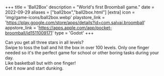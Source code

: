 +++
title = 'Ball2Box'
description = "World's first Broomball game."
date = 2022-09-29
aliases = ["ball2box","ball2box.html"]
[extra]
icon = 'img/game-icons/ball2box.webp'
playstore_link = 'https://play.google.com/store/apps/details?id=com.salvai.broomball'
appstore_link = 'https://apps.apple.com/app/pocket-broomball/id1511009171'
type = 'Godot'
+++

Can you get all three stars in all levels?  
Swipe to toss the ball and hit the box in over 100 levels. Only one finger needed so it's the perfect game for school or other boring tasks during your day.  
Like basketball but with one finger!  
Get it now and start dunking.